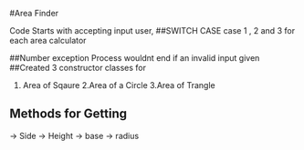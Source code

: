 #Area Finder

Code Starts with accepting input user,
##SWITCH CASE
case 1 , 2 and 3 for each area calculator

##Number exception 
Process wouldnt end if an invalid input given 
##Created 3 constructor classes for 
1. Area of Sqaure
2.Area of a Circle
3.Area of Trangle
## Methods for Getting 
-> Side
-> Height 
-> base
-> radius 


